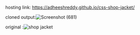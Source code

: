 hosting link: https://adheeshreddy.github.io/css-shop-jacket/

cloned output:![Screenshot (681)](https://github.com/adheeshreddy/css-shop-jacket/assets/117195347/b123a424-5804-409b-b52f-6d973b96e127)

original :![shop jacket](https://github.com/adheeshreddy/css-shop-jacket/assets/117195347/cc174348-afd2-4b6c-8503-b8b22df54917)

